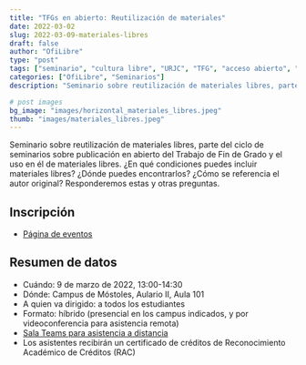 ```yaml
---
title: "TFGs en abierto: Reutilización de materiales"
date: 2022-03-02
slug: 2022-03-09-materiales-libres
draft: false
author: "OfiLibre"
type: "post"
tags: ["seminario", "cultura libre", "URJC", "TFG", "acceso abierto", "materiales libres"]
categories: ["OfiLibre", "Seminarios"]
description: "Seminario sobre reutilización de materiales libres, parte del ciclo de seminarios sobre publicación en abierto del Trabajo de Fin de Grado y el uso en él de materiales libres."

# post images 
bg_image: "images/horizontal_materiales_libres.jpeg"
thumb: "images/materiales_libres.jpeg"
---
```


Seminario sobre reutilización de materiales libres, parte del ciclo de seminarios sobre publicación en abierto del Trabajo de Fin de Grado y el uso en él de materiales libres. ¿En qué condiciones puedes incluir materiales libres? ¿Dónde puedes encontrarlos? ¿Cómo se referencia el autor original? Responderemos estas y otras preguntas.

## Inscripción

* [Página de eventos](https://eventos.urjc.es/79125/detail/tfgs-en-abierto_-reutilizacion-de-materiales-libres.html)

## Resumen de datos

* Cuándo: 9 de marzo de 2022, 13:00-14:30
* Dónde: Campus de Móstoles, Aulario II, Aula 101
* A quien va dirigido: a todos los estudiantes
* Formato: híbrido (presencial en los campus indicados, y por videoconferencia para asistencia remota)
* [Sala Teams para asistencia a distancia](https://teams.microsoft.com/l/meetup-join/19%3ameeting_MjkwOGZmYjUtZjc0My00MTkzLTkwMGQtZDY2MDkxMWIxYWZl%40thread.v2/0?context=%7b%22Tid%22%3a%225f84c4ea-370d-4b9e-830c-756f8bf1b51f%22%2c%22Oid%22%3a%22f39a6111-b3eb-43a6-98c0-a4d0f78c6742%22%7d)
* Los asistentes recibirán un certificado de créditos de Reconocimiento Académico de Créditos (RAC)

